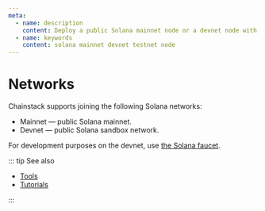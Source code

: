```yaml
---
meta:
  - name: description
    content: Deploy a public Solana mainnet node or a devnet node with the Chainstack managed blockchain services in minutes.
  - name: keywords
    content: solana mainnet devnet testnet node
---
```


# Networks

Chainstack supports joining the following Solana networks:

* Mainnet — public Solana mainnet.
* Devnet — public Solana sandbox network.

For development purposes on the devnet, use [the Solana faucet](https://solfaucet.com/).

::: tip See also

* [Tools](/operations/solana/tools)
* [Tutorials](/tutorials/solana/)

:::
